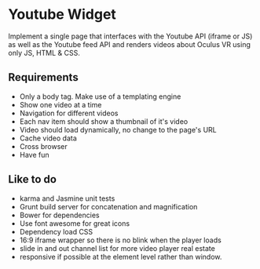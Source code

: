 Youtube Widget
===
Implement a single page that interfaces with the Youtube API (iframe or JS) as well as the
Youtube feed API and renders videos about Oculus VR using only JS, HTML & CSS.

## Requirements
- Only a body tag. Make use of a templating engine
- Show one video at a time
- Navigation for different videos
- Each nav item should show a thumbnail of it's video
- Video should load dynamically, no change to the page's URL
- Cache video data
- Cross browser
- Have fun

## Like to do
- karma and Jasmine unit tests
- Grunt build server for concatenation and magnification
- Bower for dependencies
- Use font awesome for great icons
- Dependency load CSS
- 16:9 iframe wrapper so there is no blink when the player loads
- slide in and out channel list for more video player real estate
- responsive if possible at the element level rather than window.